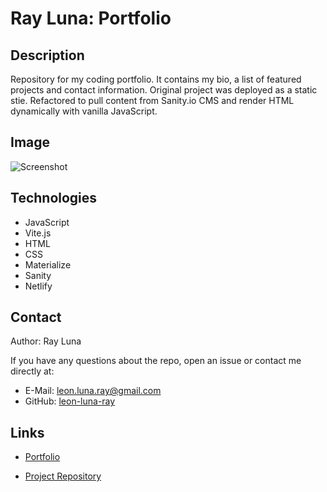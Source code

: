 # Ray Luna: Portfolio

## Description

Repository for my coding portfolio. It contains my bio, a list of featured projects and contact information.
Original project was deployed as a static stie. Refactored to pull content from Sanity.io CMS and render HTML dynamically with vanilla JavaScript.

## Image

![Screenshot](./assets/images/screenshot.png)

## Technologies

- JavaScript
- Vite.js
- HTML
- CSS
- Materialize
- Sanity
- Netlify

## Contact

Author: Ray Luna

If you have any questions about the repo, open an issue or contact me directly at:
- E-Mail: leon.luna.ray@gmail.com
- GitHub: [leon-luna-ray](https://github.com/leon-luna-ray)

## Links

- [Portfolio](https://rldev-html-portfolio.netlify.app)

- [Project Repository](https://github.com/leon-luna-ray/html-css-portfolio)


